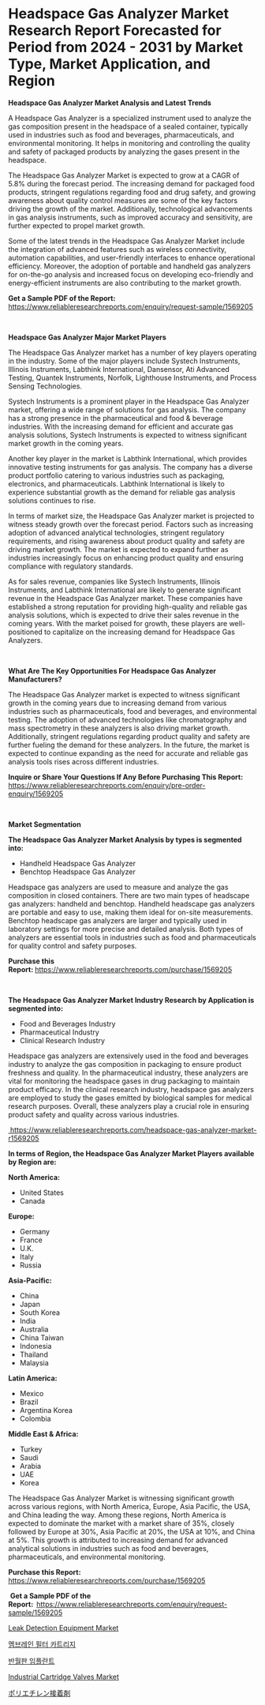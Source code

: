 <p><h1>Headspace Gas Analyzer Market Research Report Forecasted for Period from 2024 -  2031 by Market Type, Market Application, and Region</h1></p><p><strong>Headspace Gas Analyzer Market Analysis and Latest Trends</strong></p>
<p><p>A Headspace Gas Analyzer is a specialized instrument used to analyze the gas composition present in the headspace of a sealed container, typically used in industries such as food and beverages, pharmaceuticals, and environmental monitoring. It helps in monitoring and controlling the quality and safety of packaged products by analyzing the gases present in the headspace.</p><p>The Headspace Gas Analyzer Market is expected to grow at a CAGR of 5.8% during the forecast period. The increasing demand for packaged food products, stringent regulations regarding food and drug safety, and growing awareness about quality control measures are some of the key factors driving the growth of the market. Additionally, technological advancements in gas analysis instruments, such as improved accuracy and sensitivity, are further expected to propel market growth.</p><p>Some of the latest trends in the Headspace Gas Analyzer Market include the integration of advanced features such as wireless connectivity, automation capabilities, and user-friendly interfaces to enhance operational efficiency. Moreover, the adoption of portable and handheld gas analyzers for on-the-go analysis and increased focus on developing eco-friendly and energy-efficient instruments are also contributing to the market growth.</p></p>
<p><strong>Get a Sample PDF of the Report:&nbsp;</strong> <a href="https://www.reliableresearchreports.com/enquiry/request-sample/1569205">https://www.reliableresearchreports.com/enquiry/request-sample/1569205</a></p>
<p>&nbsp;</p>
<p><strong>Headspace Gas Analyzer Major Market Players</strong></p>
<p><p>The Headspace Gas Analyzer market has a number of key players operating in the industry. Some of the major players include Systech Instruments, Illinois Instruments, Labthink International, Dansensor, Ati Advanced Testing, Quantek Instruments, Norfolk, Lighthouse Instruments, and Process Sensing Technologies.</p><p>Systech Instruments is a prominent player in the Headspace Gas Analyzer market, offering a wide range of solutions for gas analysis. The company has a strong presence in the pharmaceutical and food & beverage industries. With the increasing demand for efficient and accurate gas analysis solutions, Systech Instruments is expected to witness significant market growth in the coming years.</p><p>Another key player in the market is Labthink International, which provides innovative testing instruments for gas analysis. The company has a diverse product portfolio catering to various industries such as packaging, electronics, and pharmaceuticals. Labthink International is likely to experience substantial growth as the demand for reliable gas analysis solutions continues to rise.</p><p>In terms of market size, the Headspace Gas Analyzer market is projected to witness steady growth over the forecast period. Factors such as increasing adoption of advanced analytical technologies, stringent regulatory requirements, and rising awareness about product quality and safety are driving market growth. The market is expected to expand further as industries increasingly focus on enhancing product quality and ensuring compliance with regulatory standards.</p><p>As for sales revenue, companies like Systech Instruments, Illinois Instruments, and Labthink International are likely to generate significant revenue in the Headspace Gas Analyzer market. These companies have established a strong reputation for providing high-quality and reliable gas analysis solutions, which is expected to drive their sales revenue in the coming years. With the market poised for growth, these players are well-positioned to capitalize on the increasing demand for Headspace Gas Analyzers.</p></p>
<p>&nbsp;</p>
<p><strong>What Are The Key Opportunities For Headspace Gas Analyzer Manufacturers?</strong></p>
<p><p>The Headspace Gas Analyzer market is expected to witness significant growth in the coming years due to increasing demand from various industries such as pharmaceuticals, food and beverages, and environmental testing. The adoption of advanced technologies like chromatography and mass spectrometry in these analyzers is also driving market growth. Additionally, stringent regulations regarding product quality and safety are further fueling the demand for these analyzers. In the future, the market is expected to continue expanding as the need for accurate and reliable gas analysis tools rises across different industries.</p></p>
<p><strong>Inquire or Share Your Questions If Any Before Purchasing This Report:</strong> <a href="https://www.reliableresearchreports.com/enquiry/pre-order-enquiry/1569205">https://www.reliableresearchreports.com/enquiry/pre-order-enquiry/1569205</a></p>
<p>&nbsp;</p>
<p><strong>Market Segmentation</strong></p>
<p><strong>The Headspace Gas Analyzer Market Analysis by types is segmented into:</strong></p>
<p><ul><li>Handheld Headspace Gas Analyzer</li><li>Benchtop Headspace Gas Analyzer</li></ul></p>
<p><p>Headspace gas analyzers are used to measure and analyze the gas composition in closed containers. There are two main types of headscape gas analyzers: handheld and benchtop. Handheld headscape gas analyzers are portable and easy to use, making them ideal for on-site measurements. Benchtop headscape gas analyzers are larger and typically used in laboratory settings for more precise and detailed analysis. Both types of analyzers are essential tools in industries such as food and pharmaceuticals for quality control and safety purposes.</p></p>
<p><strong>Purchase this Report:&nbsp;</strong><a href="https://www.reliableresearchreports.com/purchase/1569205">https://www.reliableresearchreports.com/purchase/1569205</a></p>
<p>&nbsp;</p>
<p><strong>The Headspace Gas Analyzer Market Industry Research by Application is segmented into:</strong></p>
<p><ul><li>Food and Beverages Industry</li><li>Pharmaceutical Industry</li><li>Clinical Research Industry</li></ul></p>
<p><p>Headspace gas analyzers are extensively used in the food and beverages industry to analyze the gas composition in packaging to ensure product freshness and quality. In the pharmaceutical industry, these analyzers are vital for monitoring the headspace gases in drug packaging to maintain product efficacy. In the clinical research industry, headspace gas analyzers are employed to study the gases emitted by biological samples for medical research purposes. Overall, these analyzers play a crucial role in ensuring product safety and quality across various industries.</p></p>
<p><a href="https://www.reliableresearchreports.com/headspace-gas-analyzer-market-r1569205">&nbsp;https://www.reliableresearchreports.com/headspace-gas-analyzer-market-r1569205</a></p>
<p><strong>In terms of Region, the Headspace Gas Analyzer Market Players available by Region are:</strong></p>
<p>
    <p> <strong> North America: </strong>
        <ul>
            <li>United States</li>
            <li>Canada</li>
        </ul>
        </p> 
    <p> <strong> Europe: </strong>
        <ul>
            <li>Germany</li>
            <li>France</li>
            <li>U.K.</li>
            <li>Italy</li>
            <li>Russia</li>
        </ul>
        </p> 
    <p> <strong> Asia-Pacific: </strong>
        <ul>
            <li>China</li>
            <li>Japan</li>
            <li>South Korea</li>
            <li>India</li>
            <li>Australia</li>
            <li>China Taiwan</li>
            <li>Indonesia</li>
            <li>Thailand</li>
            <li>Malaysia</li>
        </ul>
        </p> 
    <p> <strong> Latin America: </strong>
        <ul>
            <li>Mexico</li>
            <li>Brazil</li>
            <li>Argentina Korea</li>
            <li>Colombia</li>
        </ul>
        </p> 
    <p> <strong> Middle East & Africa: </strong>
        <ul>
            <li>Turkey</li>
            <li>Saudi</li>
            <li>Arabia</li>
            <li>UAE</li>
            <li>Korea</li>
        </ul>
    </p>
    </p>
<p><p>The Headspace Gas Analyzer Market is witnessing significant growth across various regions, with North America, Europe, Asia Pacific, the USA, and China leading the way. Among these regions, North America is expected to dominate the market with a market share of 35%, closely followed by Europe at 30%, Asia Pacific at 20%, the USA at 10%, and China at 5%. This growth is attributed to increasing demand for advanced analytical solutions in industries such as food and beverages, pharmaceuticals, and environmental monitoring.</p></p>
<p><strong>Purchase this Report: </strong><a href="https://www.reliableresearchreports.com/purchase/1569205">https://www.reliableresearchreports.com/purchase/1569205</a></p>
<p>&nbsp;<strong>Get a Sample PDF of the Report:&nbsp;&nbsp;</strong><a href="https://www.reliableresearchreports.com/enquiry/request-sample/1569205">https://www.reliableresearchreports.com/enquiry/request-sample/1569205</a></p>
<p><strong></strong></p>
<p><p><a href="https://github.com/kosella/Market-Research-Report-List-2/blob/main/leak-detection-equipment-market.md">Leak Detection Equipment Market</a></p><p><a href="https://medium.com/@jonatanjast1928/%EB%A7%89-%ED%95%84%ED%84%B0-%EC%B9%B4%ED%8A%B8%EB%A6%AC%EC%A7%80-%EC%8B%9C%EC%9E%A5-%EC%9C%A0%ED%98%95-%EC%9D%91%EC%9A%A9-%EB%B0%8F-%EC%A7%80%EB%A6%AC%EC%97%90-%EB%8C%80%ED%95%9C-%ED%8F%AC%EA%B4%84%EC%A0%81-%ED%8F%89%EA%B0%80-e43c8566dadd">멤브레인 필터 카트리지</a></p><p><a href="https://medium.com/@emmettsaynford43546/%EB%A9%94%EB%8B%88%EC%8A%A4%EC%BB%A4%EC%8A%A4-%EC%9E%84%ED%94%8C%EB%9E%80%ED%8A%B8-%EC%8B%9C%EC%9E%A5-%EA%B2%BD%EC%9F%81-%EB%B6%84%EC%84%9D-%EC%8B%9C%EC%9E%A5-%ED%8A%B8%EB%A0%8C%EB%93%9C-%EB%B0%8F-2031%EB%85%84%EA%B9%8C%EC%A7%80%EC%9D%98-%EC%98%88%EC%B8%A1-8611472594aa">반월판 임플란트</a></p><p><a href="https://www.linkedin.com/pulse/industrial-cartridge-valves-market-competitive-analysis-trends-sozwf?trackingId=%2F7ehYPJ8upp%2Fg8lmh4o0xw%3D%3D">Industrial Cartridge Valves Market</a></p><p><a href="https://github.com/Sophiaard2003/Market-Research-Report-List-1/blob/main/964158830001.md">ポリエチレン接着剤</a></p></p>